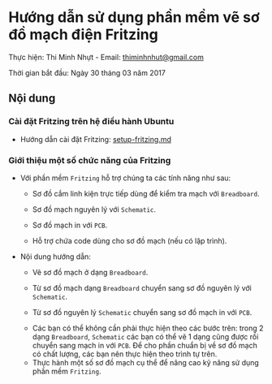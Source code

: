 # Hướng dẫn sử dụng phần mềm vẽ sơ đồ mạch điện Fritzing

Thực hiện: Thi Minh Nhựt - Email: thiminhnhut@gmail.com

Thời gian bắt đầu: Ngày 30 tháng 03 năm 2017

## Nội dung

### Cài đặt Fritzing trên hệ điều hành Ubuntu

* Hướng dẫn cài đặt Fritzing: [setup-fritzing.md](https://github.com/thiminhnhut/fritzing/blob/master/setup-fritzing.md)

### Giới thiệu một số chức năng của Fritzing

* Với phần mềm `Fritzing` hỗ trợ chúng ta các tính năng như sau:

	+ Sơ đồ cắm linh kiện trực tiếp dùng để kiểm tra mạch với `Breadboard`.

	+ Sơ đồ mạch nguyên lý với `Schematic`.

	+ Sơ đồ mạch in với `PCB`.

	+ Hỗ trợ chứa code dùng cho sơ đồ mạch (nếu có lập trình).

* Nội dung hướng dẫn:

	+ Vẽ sơ đồ mạch ở dạng `Breadboard`.

	+ Từ sơ đồ mạch dạng `Breadboard` chuyển sang sơ đồ nguyên lý với `Schematic`.

	+ Từ sơ đồ nguyên lý `Schematic` chuyển sang sơ đồ mạch in với `PCB`.

	* Các bạn có thể không cần phải thực hiện theo các bước trên: trong 2 dạng `Breadboard`,
	`Schematic` các bạn có thể vẽ 1 dạng cũng được rồi chuyển sang mạch in với `PCB`.
	Để cho phần chuẩn bị về sơ đồ mạch có chất lượng, các bạn nên thực hiện theo trình tự trên.

	+ Thực hành một số sơ đồ mạch cụ thể để nâng cao kỹ năng sử dụng phần mềm `Fritzing`.
